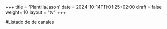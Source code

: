 +++
title = 'PlantillaJason'
date = 2024-10-14T11:01:25+02:00
draft = false
weight= 10
layout = "tv"
+++

#Listado de de canales 